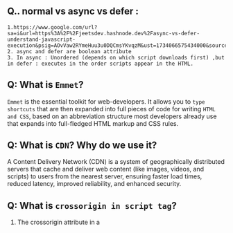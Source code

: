 ## Q.. normal vs async vs defer : 
    1.https://www.google.com/url?sa=i&url=https%3A%2F%2Fjeetsdev.hashnode.dev%2Fasync-vs-defer-understand-javascript-execution&psig=AOvVaw2RYmeHuu3u0DQCmsYKvqzM&ust=1734066575434000&source=images&cd=vfe&opi=89978449&ved=0CBQQjRxqFwoTCMiO9cO7oYoDFQAAAAAdAAAAABAE
    2. async and defer are boolean attribute
    3. In async : Unordered (depends on which script downloads first) ,but in defer : executes in the order scripts appear in the HTML.

## Q: What is `Emmet`?

`Emmet` is the essential toolkit for web-developers. It allows you to `type shortcuts` that are then expanded into full pieces of code for writing `HTML and CSS`, based on an abbreviation structure most developers already use that expands into full-fledged HTML markup and CSS rules.
    
## Q: What is `CDN`? Why do we use it?

A Content Delivery Network (CDN) is a system of geographically distributed servers that cache and deliver web content (like images, videos, and scripts) to users from the nearest server, ensuring faster load times, reduced latency, improved reliability, and enhanced security.

## Q: What is `crossorigin in script tag`?
1. The crossorigin attribute in a <script> tag specifies how a web browser should handle Cross-Origin Resource Sharing (CORS) when fetching the script file. It is used when the script is loaded from a different origin (domain, protocol, or port) than the webpage.
2. CORS : 
Cross-Origin Resource Sharing (CORS) is a security feature enforced by web browsers that allows or restricts resources (e.g., data, images, scripts) on a web page to be requested from a domain different from the domain serving the web page.

```sh
<script crossorigin="anonymous|use-credentials">
```

## Q: What is difference between `React and ReactDOM`?
- React :
    Purpose: React is the core library that provides the foundation for building user interfaces in a declarative way using components.
    Function: It handles the logic for building components, managing state, and rendering UI based on the component's state and props.

- ReactDOM :
    Purpose: Focuses on rendering React components to the browser’s DOM and managing interactions between React components and the DOM.
    Function : ReactDOM.render(): This method is used to render React components into the DOM. It takes a React component and a DOM container (e.g., `<div id="root"></div>`) and renders the component inside it.

## Q: Difference between a `Library and Framework`?

1. A framework is a set of pre-written code that provides a structure for developing software applications. A library, on the other hand, is a collection of pre-written code that can be used to perform specific tasks.

2. Think of a framework as a ready-made structure for your project. It gives you the basic design(architecture) and rules to follow, and you fill in the details.
A library is like a toolbox. It’s a collection of useful pre-made code you can use in your project.

3. In a framework, the framework calls the developer's code. This is known as Inversion of control(IOC).
In a library, the developer calls the library's code.

Note : React is a library because it provides reusable code for UI components, and you have the flexibility to use it however you want within your project. But Angular is a framework.

## Q: What is difference between `react.development.js` and `react.production.js` files via `CDN`?

`Development` is the stage of an application before it's made public while `production` is the term used for the same application when it's made `public`.
`Development build` is several times (maybe 3-5x) `slower` than the `production build`.
